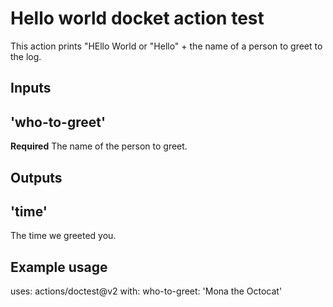 # Hello world docket action test

This action prints "HEllo World or "Hello" + the name of a person to greet to the log.

## Inputs

## 'who-to-greet'

**Required** The name of the person to greet.

## Outputs

## 'time'

The time we greeted you.

## Example usage

uses: actions/doctest@v2
with:
  who-to-greet: 'Mona the Octocat'

